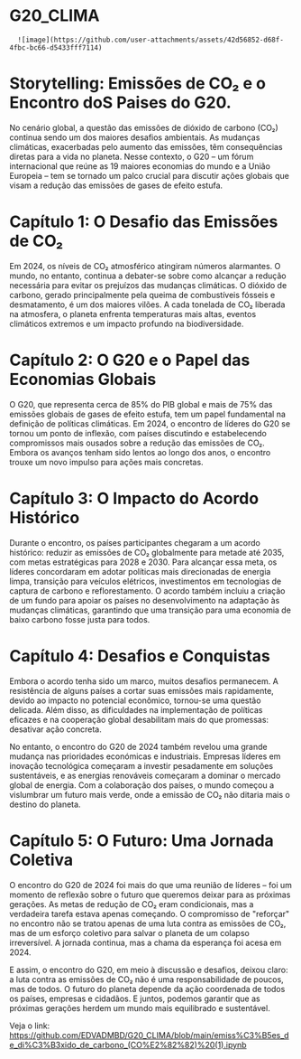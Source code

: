 # G20_CLIMA

      ![image](https://github.com/user-attachments/assets/42d56852-d68f-4fbc-bc66-d5433fff7114)


# Storytelling: Emissões de CO₂ e o Encontro doS Paises do  G20.

No cenário global, a questão das emissões de dióxido de carbono (CO₂) continua sendo um dos maiores desafios ambientais. As mudanças climáticas, exacerbadas pelo aumento das emissões, têm consequências diretas para a vida no planeta. Nesse contexto, o G20 – um fórum internacional que reúne as 19 maiores economias do mundo e a União Europeia – tem se tornado um palco crucial para discutir ações globais que visam a redução das emissões de gases de efeito estufa.

# Capítulo 1: O Desafio das Emissões de CO₂

Em 2024, os níveis de CO₂ atmosférico atingiram números alarmantes. O mundo, no entanto, continua a debater-se sobre como alcançar a redução necessária para evitar os prejuízos das mudanças climáticas. O dióxido de carbono, gerado principalmente pela queima de combustíveis fósseis e desmatamento, é um dos maiores vilões. A cada tonelada de CO₂ liberada na atmosfera, o planeta enfrenta temperaturas mais altas, eventos climáticos extremos e um impacto profundo na biodiversidade.

# Capítulo 2: O G20 e o Papel das Economias Globais

O G20, que representa cerca de 85% do PIB global e mais de 75% das emissões globais de gases de efeito estufa, tem um papel fundamental na definição de políticas climáticas. Em 2024, o encontro de líderes do G20 se tornou um ponto de inflexão, com países discutindo e estabelecendo compromissos mais ousados ​​sobre a redução das emissões de CO₂. Embora os avanços tenham sido lentos ao longo dos anos, o encontro trouxe um novo impulso para ações mais concretas.

# Capítulo 3: O Impacto do Acordo Histórico

Durante o encontro, os países participantes chegaram a um acordo histórico: reduzir as emissões de CO₂ globalmente para metade até 2035, com metas estratégicas para 2028 e 2030. Para alcançar essa meta, os líderes concordaram em adotar políticas mais direcionadas de energia limpa, transição para veículos elétricos, investimentos em tecnologias de captura de carbono e reflorestamento. O acordo também incluiu a criação de um fundo para apoiar os países no desenvolvimento na adaptação às mudanças climáticas, garantindo que uma transição para uma economia de baixo carbono fosse justa para todos.

# Capítulo 4: Desafios e Conquistas

Embora o acordo tenha sido um marco, muitos desafios permanecem. A resistência de alguns países a cortar suas emissões mais rapidamente, devido ao impacto no potencial econômico, tornou-se uma questão delicada. Além disso, as dificuldades na implementação de políticas eficazes e na cooperação global desabilitam mais do que promessas: desativar ação concreta.

No entanto, o encontro do G20 de 2024 também revelou uma grande mudança nas prioridades económicas e industriais. Empresas líderes em inovação tecnológica começaram a investir pesadamente em soluções sustentáveis, e as energias renováveis ​​começaram a dominar o mercado global de energia. Com a colaboração dos países, o mundo começou a vislumbrar um futuro mais verde, onde a emissão de CO₂ não ditaria mais o destino do planeta.

# Capítulo 5: O Futuro: Uma Jornada Coletiva

O encontro do G20 de 2024 foi mais do que uma reunião de líderes – foi um momento de reflexão sobre o futuro que queremos deixar para as próximas gerações. As metas de redução de CO₂ eram condicionais, mas a verdadeira tarefa estava apenas começando. O compromisso de "reforçar" no  encontro não se tratou apenas de uma luta contra as emissões de CO₂, mas de um esforço coletivo para salvar o planeta de um colapso irreversível. A jornada continua, mas a chama da esperança foi acesa em 2024.

E assim, o encontro do G20, em meio à discussão e desafios, deixou claro: a luta contra as emissões de CO₂ não é uma responsabilidade de poucos, mas de todos. O futuro do planeta depende da ação coordenada de todos os países, empresas e cidadãos. E juntos, podemos garantir que as próximas gerações herdem um mundo mais equilibrado e sustentável.

Veja o link: https://github.com/EDVADMBD/G20_CLIMA/blob/main/emiss%C3%B5es_de_di%C3%B3xido_de_carbono_(CO%E2%82%82)%20(1).ipynb







